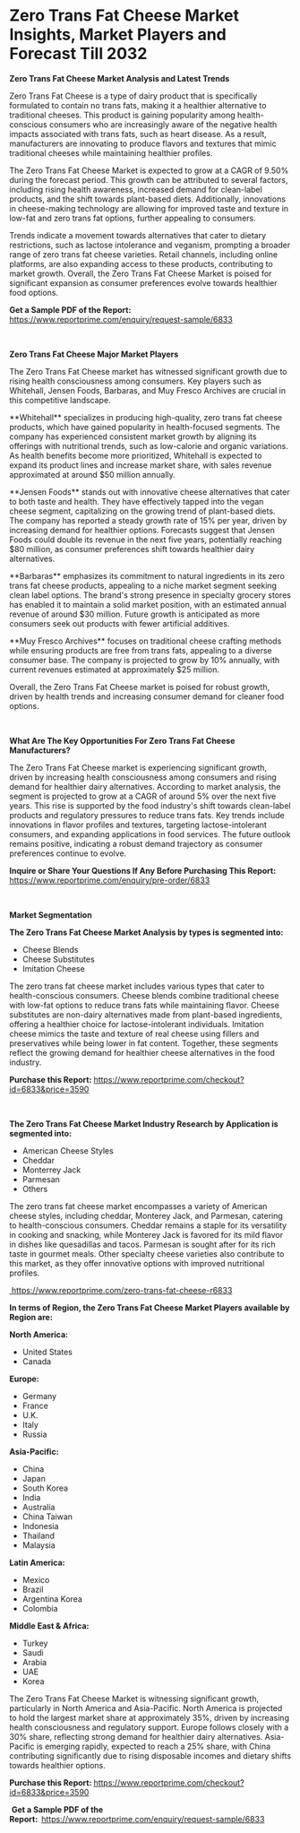 <p><h1>Zero Trans Fat Cheese Market Insights, Market Players and Forecast Till 2032</h1></p><p><strong>Zero Trans Fat Cheese Market Analysis and Latest Trends</strong></p>
<p><p>Zero Trans Fat Cheese is a type of dairy product that is specifically formulated to contain no trans fats, making it a healthier alternative to traditional cheeses. This product is gaining popularity among health-conscious consumers who are increasingly aware of the negative health impacts associated with trans fats, such as heart disease. As a result, manufacturers are innovating to produce flavors and textures that mimic traditional cheeses while maintaining healthier profiles.</p><p>The Zero Trans Fat Cheese Market is expected to grow at a CAGR of 9.50% during the forecast period. This growth can be attributed to several factors, including rising health awareness, increased demand for clean-label products, and the shift towards plant-based diets. Additionally, innovations in cheese-making technology are allowing for improved taste and texture in low-fat and zero trans fat options, further appealing to consumers. </p><p>Trends indicate a movement towards alternatives that cater to dietary restrictions, such as lactose intolerance and veganism, prompting a broader range of zero trans fat cheese varieties. Retail channels, including online platforms, are also expanding access to these products, contributing to market growth. Overall, the Zero Trans Fat Cheese Market is poised for significant expansion as consumer preferences evolve towards healthier food options.</p></p>
<p><strong>Get a Sample PDF of the Report:&nbsp;</strong> <a href="https://www.reportprime.com/enquiry/request-sample/6833?utm_campaign=4440&utm_medium=2&utm_source=Github&utm_content=ia&utm_term=16052025&utm_id=zero-trans-fat-cheese">https://www.reportprime.com/enquiry/request-sample/6833</a></p>
<p>&nbsp;</p>
<p><strong>Zero Trans Fat Cheese Major Market Players</strong></p>
<p><p>The Zero Trans Fat Cheese market has witnessed significant growth due to rising health consciousness among consumers. Key players such as Whitehall, Jensen Foods, Barbaras, and Muy Fresco Archives are crucial in this competitive landscape.</p><p>**Whitehall** specializes in producing high-quality, zero trans fat cheese products, which have gained popularity in health-focused segments. The company has experienced consistent market growth by aligning its offerings with nutritional trends, such as low-calorie and organic variations. As health benefits become more prioritized, Whitehall is expected to expand its product lines and increase market share, with sales revenue approximated at around $50 million annually.</p><p>**Jensen Foods** stands out with innovative cheese alternatives that cater to both taste and health. They have effectively tapped into the vegan cheese segment, capitalizing on the growing trend of plant-based diets. The company has reported a steady growth rate of 15% per year, driven by increasing demand for healthier options. Forecasts suggest that Jensen Foods could double its revenue in the next five years, potentially reaching $80 million, as consumer preferences shift towards healthier dairy alternatives.</p><p>**Barbaras** emphasizes its commitment to natural ingredients in its zero trans fat cheese products, appealing to a niche market segment seeking clean label options. The brand's strong presence in specialty grocery stores has enabled it to maintain a solid market position, with an estimated annual revenue of around $30 million. Future growth is anticipated as more consumers seek out products with fewer artificial additives.</p><p>**Muy Fresco Archives** focuses on traditional cheese crafting methods while ensuring products are free from trans fats, appealing to a diverse consumer base. The company is projected to grow by 10% annually, with current revenues estimated at approximately $25 million.</p><p>Overall, the Zero Trans Fat Cheese market is poised for robust growth, driven by health trends and increasing consumer demand for cleaner food options.</p></p>
<p>&nbsp;</p>
<p><strong>What Are The Key Opportunities For Zero Trans Fat Cheese Manufacturers?</strong></p>
<p><p>The Zero Trans Fat Cheese market is experiencing significant growth, driven by increasing health consciousness among consumers and rising demand for healthier dairy alternatives. According to market analysis, the segment is projected to grow at a CAGR of around 5% over the next five years. This rise is supported by the food industry's shift towards clean-label products and regulatory pressures to reduce trans fats. Key trends include innovations in flavor profiles and textures, targeting lactose-intolerant consumers, and expanding applications in food services. The future outlook remains positive, indicating a robust demand trajectory as consumer preferences continue to evolve.</p></p>
<p><strong>Inquire or Share Your Questions If Any Before Purchasing This Report:</strong> <a href="https://www.reportprime.com/enquiry/pre-order/6833?utm_campaign=4440&utm_medium=2&utm_source=Github&utm_content=ia&utm_term=16052025&utm_id=zero-trans-fat-cheese">https://www.reportprime.com/enquiry/pre-order/6833</a></p>
<p>&nbsp;</p>
<p><strong>Market Segmentation</strong></p>
<p><strong>The Zero Trans Fat Cheese Market Analysis by types is segmented into:</strong></p>
<p><ul><li>Cheese Blends</li><li>Cheese Substitutes</li><li>Imitation Cheese</li></ul></p>
<p><p>The zero trans fat cheese market includes various types that cater to health-conscious consumers. Cheese blends combine traditional cheese with low-fat options to reduce trans fats while maintaining flavor. Cheese substitutes are non-dairy alternatives made from plant-based ingredients, offering a healthier choice for lactose-intolerant individuals. Imitation cheese mimics the taste and texture of real cheese using fillers and preservatives while being lower in fat content. Together, these segments reflect the growing demand for healthier cheese alternatives in the food industry.</p></p>
<p><strong>Purchase this Report:&nbsp;</strong><a href="https://www.reportprime.com/checkout?id=6833&price=3590&utm_campaign=4440&utm_medium=2&utm_source=Github&utm_content=ia&utm_term=16052025&utm_id=zero-trans-fat-cheese">https://www.reportprime.com/checkout?id=6833&price=3590</a></p>
<p>&nbsp;</p>
<p><strong>The Zero Trans Fat Cheese Market Industry Research by Application is segmented into:</strong></p>
<p><ul><li>American Cheese Styles</li><li>Cheddar</li><li>Monterrey Jack</li><li>Parmesan</li><li>Others</li></ul></p>
<p><p>The zero trans fat cheese market encompasses a variety of American cheese styles, including cheddar, Monterey Jack, and Parmesan, catering to health-conscious consumers. Cheddar remains a staple for its versatility in cooking and snacking, while Monterey Jack is favored for its mild flavor in dishes like quesadillas and tacos. Parmesan is sought after for its rich taste in gourmet meals. Other specialty cheese varieties also contribute to this market, as they offer innovative options with improved nutritional profiles.</p></p>
<p><a href="https://www.reportprime.com/zero-trans-fat-cheese-r6833?utm_campaign=4440&utm_medium=2&utm_source=Github&utm_content=ia&utm_term=16052025&utm_id=zero-trans-fat-cheese">&nbsp;https://www.reportprime.com/zero-trans-fat-cheese-r6833</a></p>
<p><strong>In terms of Region, the Zero Trans Fat Cheese Market Players available by Region are:</strong></p>
<p>
    <p> <strong> North America: </strong>
        <ul>
            <li>United States</li>
            <li>Canada</li>
        </ul>
        </p> 
    <p> <strong> Europe: </strong>
        <ul>
            <li>Germany</li>
            <li>France</li>
            <li>U.K.</li>
            <li>Italy</li>
            <li>Russia</li>
        </ul>
        </p> 
    <p> <strong> Asia-Pacific: </strong>
        <ul>
            <li>China</li>
            <li>Japan</li>
            <li>South Korea</li>
            <li>India</li>
            <li>Australia</li>
            <li>China Taiwan</li>
            <li>Indonesia</li>
            <li>Thailand</li>
            <li>Malaysia</li>
        </ul>
        </p> 
    <p> <strong> Latin America: </strong>
        <ul>
            <li>Mexico</li>
            <li>Brazil</li>
            <li>Argentina Korea</li>
            <li>Colombia</li>
        </ul>
        </p> 
    <p> <strong> Middle East & Africa: </strong>
        <ul>
            <li>Turkey</li>
            <li>Saudi</li>
            <li>Arabia</li>
            <li>UAE</li>
            <li>Korea</li>
        </ul>
    </p>
    </p>
<p><p>The Zero Trans Fat Cheese Market is witnessing significant growth, particularly in North America and Asia-Pacific. North America is projected to hold the largest market share at approximately 35%, driven by increasing health consciousness and regulatory support. Europe follows closely with a 30% share, reflecting strong demand for healthier dairy alternatives. Asia-Pacific is emerging rapidly, expected to reach a 25% share, with China contributing significantly due to rising disposable incomes and dietary shifts towards healthier options.</p></p>
<p><strong>Purchase this Report: </strong><a href="https://www.reportprime.com/checkout?id=6833&price=3590&utm_campaign=4440&utm_medium=2&utm_source=Github&utm_content=ia&utm_term=16052025&utm_id=zero-trans-fat-cheese">https://www.reportprime.com/checkout?id=6833&price=3590</a></p>
<p>&nbsp;<strong>Get a Sample PDF of the Report:&nbsp;&nbsp;</strong><a href="https://www.reportprime.com/enquiry/request-sample/6833?utm_campaign=4440&utm_medium=2&utm_source=Github&utm_content=ia&utm_term=16052025&utm_id=zero-trans-fat-cheese">https://www.reportprime.com/enquiry/request-sample/6833</a></p>
<p><strong></strong></p>
<p><p></p><p></p><p></p></p>